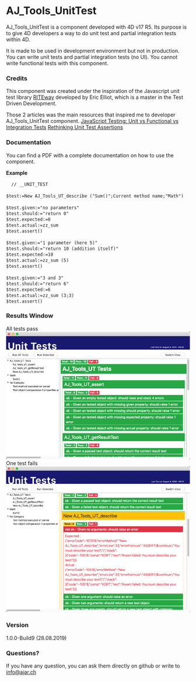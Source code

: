 # AJ_Tools_UnitTest
AJ_Tools_UnitTest is a component developed with 4D v17 R5. Its purpose is to give 4D developers a way to do unit test and partial integration tests within 4D.

It is made to be used in development environment but not in production. You can write unit tests and partial integration tests (no UI). You cannot write functional tests with this component.

### Credits
This component was created under the inspiration of the Javascript unit test library  [RITEway](https://github.com/ericelliott/riteway) developed by Eric Elliot, which is a master in the Test Driven Development.

Those 2 articles was the main resources that inspired me to developer AJ_Tools_UnitTest component.
[JavaScript Testing: Unit vs Functional vs Integration Tests](https://www.sitepoint.com/javascript-testing-unit-functional-integration/)
[Rethinking Unit Test Assertions](https://medium.com/javascript-scene/rethinking-unit-test-assertions-55f59358253f)

### Documentation
You can find a PDF with a complete documentation on how to use the component.

**Example**

      // __UNIT_TEST
    
    $test:=New AJ_Tools_UT_describe ("Sum()";Current method name;"Math")
    
    $test.given:="no parameters"
    $test.should:="return 0"
    $test.expected:=0
    $test.actual:=zz_sum 
    $test.assert()
    
    $test.given:="1 parameter (here 5)"
    $test.should:="return 10 (addition itself)"
    $test.expected:=10
    $test.actual:=zz_sum (5)
    $test.assert()
    
    $test.given:="3 and 3"
    $test.should:="return 6"
    $test.expected:=6
    $test.actual:=zz_sum (3;3)
    $test.assert()

### Results Window
All tests pass
![Result Window - all tests pass](https://github.com/AJARProject/AJ_Tools_UnitTest/blob/master/images/AJ_Tools_UnitTest_Explorer_webAreaView_allPass.png?raw=true)
One test fails
![Result Window - one test fails](https://github.com/AJARProject/AJ_Tools_UnitTest/blob/master/images/AJ_Tools_UnitTest_Explorer_webAreaView_someFail.png?raw=true)

### Version
1.0.0-Build9 (28.08.2019)

### Questions?
If you have any question, you can ask them directly on github or write to info@ajar.ch